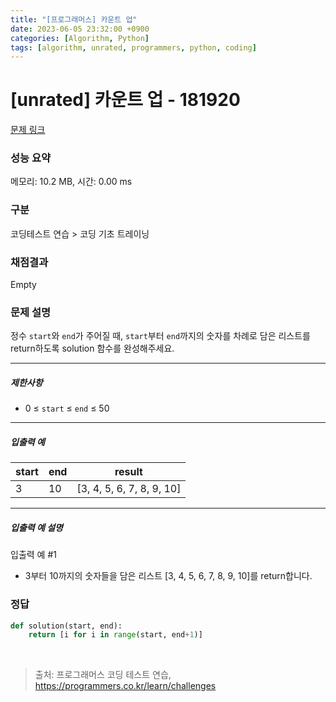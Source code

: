 ```yaml
---
title: "[프로그래머스] 카운트 업"
date: 2023-06-05 23:32:00 +0900
categories: [Algorithm, Python]
tags: [algorithm, unrated, programmers, python, coding]
---
```


# [unrated] 카운트 업 - 181920

[문제 링크](https://school.programmers.co.kr/learn/courses/30/lessons/181920)

### 성능 요약

메모리: 10.2 MB, 시간: 0.00 ms

### 구분

코딩테스트 연습 > 코딩 기초 트레이닝

### 채점결과

Empty

### 문제 설명

<p>정수 <code>start</code>와 <code>end</code>가 주어질 때, <code>start</code>부터 <code>end</code>까지의 숫자를 차례로 담은 리스트를 return하도록 solution 함수를 완성해주세요.</p>

<hr>

<h5>제한사항</h5>

<ul>
<li>0 ≤ <code>start</code> ≤ <code>end</code> ≤ 50</li>
</ul>

<hr>

<h5>입출력 예</h5>

| start | end | result                    |
|-------|-----|---------------------------|
| 3     | 10  | [3, 4, 5, 6, 7, 8, 9, 10] |

<hr>

<h5>입출력 예 설명</h5>

<p>입출력 예 #1</p>

<ul>
<li>3부터 10까지의 숫자들을 담은 리스트 [3, 4, 5, 6, 7, 8, 9, 10]를 return합니다.</li>
</ul>

### 정답

```python
def solution(start, end):
    return [i for i in range(start, end+1)]
```

<br>

> 출처: 프로그래머스 코딩 테스트 연습, https://programmers.co.kr/learn/challenges
